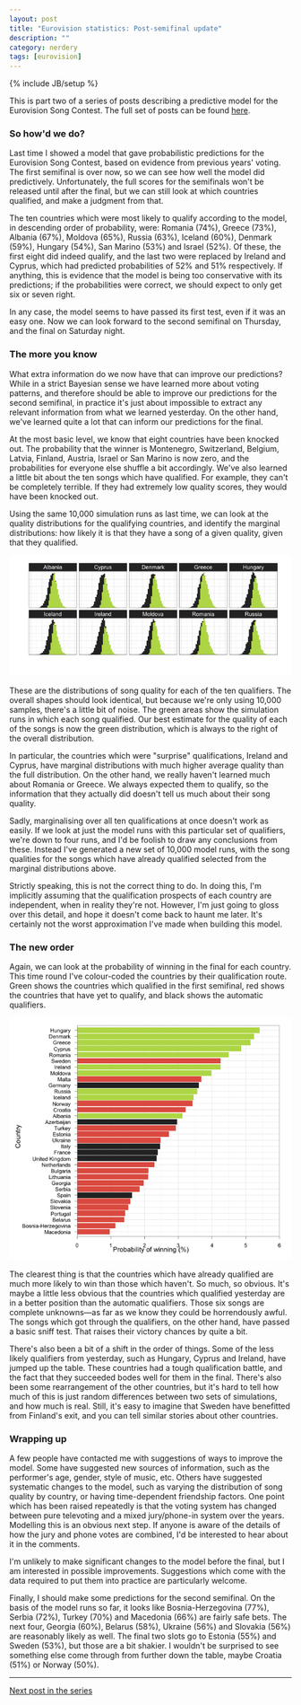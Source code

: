 ```yaml
---
layout: post
title: "Eurovision statistics: Post-semifinal update"
description: ""
category: nerdery
tags: [eurovision]
---
```

{% include JB/setup %}

This is part two of a series of posts describing a predictive model for the Eurovision Song Contest. The full set of posts can be found [here][ev].

### So how'd we do?

Last time I showed a model that gave probabilistic predictions for the Eurovision Song Contest, based on evidence from previous years' voting. The first semifinal is over now, so we can see how well the model did predictively. Unfortunately, the full scores for the semifinals won't be released until after the final, but we can still look at which countries qualified, and make a judgment from that.

The ten countries which were most likely to qualify according to the model, in descending order of probability, were: Romania (74%), Greece (73%), Albania (67%), Moldova (65%), Russia (63%), Iceland (60%), Denmark (59%), Hungary (54%), San Marino (53%) and Israel (52%). Of these, the first eight did indeed qualify, and the last two were replaced by Ireland and Cyprus, which had predicted probabilities of 52% and 51% respectively. If anything, this is evidence that the model is being too conservative with its predictions; if the probabilities were correct, we should expect to only get six or seven right.

In any case, the model seems to have passed its first test, even if it was an easy one. Now we can look forward to the second semifinal on Thursday, and the final on Saturday night.

### The more you know

What extra information do we now have that can improve our predictions? While in a strict Bayesian sense we have learned more about voting patterns, and therefore should be able to improve our predictions for the second semifinal, in practice it's just about impossible to extract any relevant information from what we learned yesterday. On the other hand, we've learned quite a lot that can inform our predictions for the final.

At the most basic level, we know that eight countries have been knocked out. The probability that the winner is Montenegro, Switzerland, Belgium, Latvia, Finland, Austria, Israel or San Marino is now zero, and the probabilities for everyone else shuffle a bit accordingly. We've also learned a little bit about the ten songs which have qualified. For example, they can't be completely terrible. If they had extremely low quality scores, they would have been knocked out.

Using the same 10,000 simulation runs as last time, we can look at the quality distributions for the qualifying countries, and identify the marginal distributions: how likely it is that they have a song of a given quality, given that they qualified.

![Marginal distributions of song quality][qualmargins]

These are the distributions of song quality for each of the ten qualifiers. The overall shapes should look identical, but because we're only using 10,000 samples, there's a little bit of noise. The green areas show the simulation runs in which each song qualified. Our best estimate for the quality of each of the songs is now the green distribution, which is always to the right of the overall distribution.

In particular, the countries which were "surprise" qualifications, Ireland and Cyprus, have marginal distributions with much higher average quality than the full distribution. On the other hand, we really haven't learned much about Romania or Greece. We always expected them to qualify, so the information that they actually did doesn't tell us much about their song quality.

Sadly, marginalising over all ten qualifications at once doesn't work as easily. If we look at just the model runs with this particular set of qualifiers, we're down to four runs, and I'd be foolish to draw any conclusions from these. Instead I've generated a new set of 10,000 model runs, with the song qualities for the songs which have already qualified selected from the marginal distributions above.

Strictly speaking, this is not the correct thing to do. In doing this, I'm implicitly assuming that the qualification prospects of each country are independent, when in reality they're not. However, I'm just going to gloss over this detail, and hope it doesn't come back to haunt me later. It's certainly not the worst approximation I've made when building this model.

### The new order

Again, we can look at the probability of winning in the final for each country. This time round I've colour-coded the countries by their qualification route. Green shows the countries which qualified in the first semifinal, red shows the countries that have yet to qualify, and black shows the automatic qualifiers.

![Winning probabilities after first semifinal][winnerpostsf1]

The clearest thing is that the countries which have already qualified are much more likely to win than those which haven't. So much, so obvious. It's maybe a little less obvious that the countries which qualified yesterday are in a better position than the automatic qualifiers. Those six songs are complete unknowns—as far as we know they could be horrendously awful. The songs which got through the qualifiers, on the other hand, have passed a basic sniff test. That raises their victory chances by quite a bit.

There's also been a bit of a shift in the order of things. Some of the less likely qualifiers from yesterday, such as Hungary, Cyprus and Ireland, have jumped up the table. These countries had a tough qualification battle, and the fact that they succeeded bodes well for them in the final. There's also been some rearrangement of the other countries, but it's hard to tell how much of this is just random differences between two sets of simulations, and how much is real. Still, it's easy to imagine that Sweden have benefitted from Finland's exit, and you can tell similar stories about other countries.

### Wrapping up

A few people have contacted me with suggestions of ways to improve the model. Some have suggested new sources of information, such as the performer's age, gender, style of music, etc. Others have suggested systematic changes to the model, such as varying the distribution of song quality by country, or having time-dependent friendship factors. One point which has been raised repeatedly is that the voting system has changed between pure televoting and a mixed jury/phone-in system over the years. Modelling this is an obvious next step. If anyone is aware of the details of how the jury and phone votes are combined, I'd be interested to hear about it in the comments.

I'm unlikely to make significant changes to the model before the final, but I am interested in possible improvements. Suggestions which come with the data required to put them into practice are particularly welcome.

Finally, I should make some predictions for the second semifinal. On the basis of the model runs so far, it looks like Bosnia-Herzegovina (77%), Serbia (72%), Turkey (70%) and Macedonia (66%) are fairly safe bets. The next four, Georgia (60%), Belarus (58%), Ukraine (56%) and Slovakia (56%) are reasonably likely as well. The final two slots go to Estonia (55%) and Sweden (53%), but those are a bit shakier. I wouldn't be surprised to see something else come through from further down the table, maybe Croatia (51%) or Norway (50%).

---

[Next post in the series][next]


[ev]: /tags.html#eurovision-ref

[previous]: /nerdery/2012/05/20/ive-got-eurosong-fever-ted/
[next]: /nerdery/2012/05/24/eurovision-statistics-final-predictions/

[qualmargins]: /assets/images/eurovision/qualmargins.png
[winnerpostsf1]: /assets/images/eurovision/winnerpostsf1.png